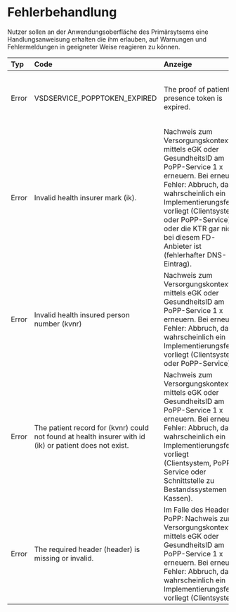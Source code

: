 # Fehlerbehandlung

Nutzer sollen an der Anwendungsoberfläche des Primärsytsems eine Handlungsanweisung erhalten die ihm erlauben, auf Warnungen und Fehlermeldungen in geeigneter Weise reagieren zu können.

| Typ | Code | Anzeige | Handlungsempfehlung |
| :---- |:------------- | :------------ | :-------------- |
| Error | VSDSERVICE_POPPTOKEN_EXPIRED | The proof of patient presence token is expired. | Nachweis zum Versorgungskontext mittels eGK oder GesundheitsID am PoPP-Service erneuern. |
| Error | Invalid health insurer mark (ik). | Nachweis zum Versorgungskontext mittels eGK oder GesundheitsID am PoPP-Service 1 x erneuern. Bei erneutem Fehler: Abbruch, da wahrscheinlich ein Implementierungsfehler vorliegt (Clientsystem oder PoPP-Service) oder die KTR gar nicht bei diesem FD-Anbieter ist (fehlerhafter DNS-Eintrag). | Versorgungskontext erneut herstellen |
| Error | Invalid health insured person number (kvnr) | Nachweis zum Versorgungskontext mittels eGK oder GesundheitsID am PoPP-Service 1 x erneuern. Bei erneutem Fehler: Abbruch, da wahrscheinlich ein Implementierungsfehler vorliegt (Clientsystem oder PoPP-Service). | Versorgungskontext erneut herstellen |
| Error | The patient record for (kvnr) could not found at health insurer with id (ik) or patient does not exist. | Nachweis zum Versorgungskontext mittels eGK oder GesundheitsID am PoPP-Service 1 x erneuern. Bei erneutem Fehler: Abbruch, da wahrscheinlich ein Implementierungsfehler vorliegt (Clientsystem, PoPP-Service oder Schnittstelle zu Bestandssystemen der Kassen). | Versorgungskontext erneut herstellen |
| Error | The required header (header) is  missing or invalid. | Im Falle des Headers PoPP: Nachweis zum Versorgungskontext mittels eGK oder GesundheitsID am PoPP-Service 1 x erneuern. Bei erneutem Fehler: Abbruch, da wahrscheinlich ein Implementierungsfehler vorliegt (Clientsystem). | Versorgungskontext erneut herstellen |
